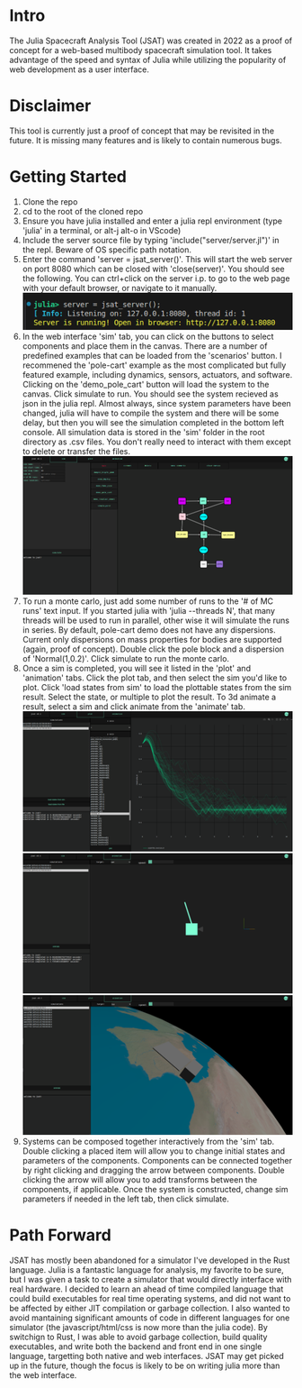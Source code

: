 # Intro
The Julia Spacecraft Analysis Tool (JSAT) was created in 2022  as a proof of concept for a web-based multibody spacecraft simulation tool. It takes advantage of the speed and syntax of Julia while utilizing the popularity of web development as a user interface.

# Disclaimer
This tool is currently just a proof of concept that may be revisited in the future. It is missing many features and is likely to contain numerous bugs.

# Getting Started
1. Clone the repo 
2. cd to the root of the cloned repo
3. Ensure you have julia installed and enter a julia repl environment (type 'julia' in a terminal, or alt-j alt-o in VScode)
4. Include the server source file by typing 'include("server/server.jl")' in the repl. Beware of OS specific path notation.
5. Enter the command 'server = jsat_server()'. This will start the web server on port 8080 which can be closed with 'close(server)'. You should see the following. You can ctrl+click on the server i.p. to go to the web page with your default browser, or navigate to it manually.
![alt text](readme/image.png)
6. In the web interface 'sim' tab, you can click on the buttons to select components and place them in the canvas. There are a number of predefined examples that can be loaded from the 'scenarios' button. I recommened the 'pole-cart' example as the most complicated but fully featured example, including dynamics, sensors, actuators, and software. Clicking on the 'demo_pole_cart' button will load the system to the canvas. Click simulate to run. You should see the system recieved as json in the julia repl. Almost always, since system parameters have been changed, julia will have to compile the system and there will be some delay, but then you will see the simulation completed in the bottom left console. All simulation data is stored in the 'sim' folder in the root directory as .csv files. You don't really need to interact with them except to delete or transfer the files.
![alt text](readme/image-1.png)
8. To run a monte carlo, just add some number of runs to the '# of MC runs' text input. If you started julia with 'julia --threads N', that many threads will be used to run in parallel, other wise it will simulate the runs in series. By default, pole-cart demo does not have any dispersions. Current only dispersions on mass properties for bodies are supported (again, proof of concept). Double click the pole block and a dispersion of 'Normal(1,0.2)'. Click simulate to run the monte carlo.
9. Once a sim is completed, you will see it listed in the 'plot' and 'animation' tabs. Click the plot tab, and then select the sim you'd like to plot. Click 'load states from sim' to load the plottable states from the sim result. Select the state, or multiple to plot the result. To 3d animate a result, select a sim and click animate from the 'animate' tab.
![alt text](readme/image-2.png)
![alt text](readme/image-3.png)
![alt text](readme/image-4.png)
10. Systems can be composed together interactively from the 'sim' tab. Double clicking a placed item will allow you to change initial states and parameters of the components. Components can be connected together by right clicking and dragging the arrow between components. Double clicking the arrow will allow you to add transforms between the components, if applicable. Once the system is constructed, change sim parameters if needed in the left tab, then click simulate. 

# Path Forward
JSAT has mostly been abandoned for a simulator I've developed in the Rust language. Julia is a fantastic language for analysis, my favorite to be sure, but I was given a task to create a simulator that would directly interface with real hardware. I decided to learn an ahead of time compiled language that could build executables for real time operating systems, and did not want to be affected by either JIT compilation or garbage collection. I also wanted to avoid mantaining significant amounts of code in different languages for one simulator (the javascript/html/css is now more than the julia code). By switchign to Rust, I was able to avoid garbage collection, build quality executables, and write both the backend and front end in one single language, targetting both native and web interfaces. JSAT may get picked up in the future, though the focus is likely to be on writing julia more than the web interface.